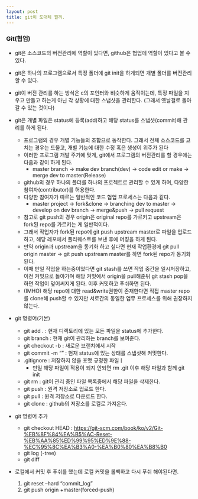 ```yaml
---
layout: post
title: git이 도대체 뭘까.
---
```

### Git(협업)

- git은 소스코드의 버전관리에 역할이 있다면, github은 협업에 역할이 있다고 볼 수 있다.

- git은 하나의 프로그램으로서 특정 폴더에 git init을 하게되면 개별 폴더를 버전관리 할 수 있다.

- git이 버전 관리를 하는 방식은 c의 포인터와 비슷하게 움직이는데, 특정 파일을 지우고 만들고 하는게 아닌 각 상황에 대한 스냅샷을 관리한다. (그래서 옛날걸로 돌아갈 수 있는 것이다)

- git은 개별 파일은 status에 등록(add)하고 해당 status를 스냅샷(commit)해 관리를 하게 된다.
    - 프로그램의 경우 개별 기능들의 조합으로 동작한다. 그래서 전체 소스코드를 고치는 경우는 드물고, 개별 기능에 대한 수정 혹은 생성이 위주가 된다
    - 이러한 프로그램 개발 주기에 맞게, git에서 프로그램의 버전관리를 할 경우에는 다음과 같이 하게 된다.
        - master branch → make dev branch(dev) → code edit or make → merge dev to master(Release)
    - github의 경우 하나의 폴더를 하나의 프로젝트로 관리할 수 있게 하며, 다양한 참여자(contributor)를 허용한다.
    - 다양한 참여자가 따르는 일반적인 코드 협업 프로세스는 다음과 같다.
        - master project → fork&clone → branching dev to master → develop on dev branch → merge&push → pull request
    - 참고로 git push의 경우 origin은 original repo를 가르키고 upstream은 fork된 repo를 가르키는 게 일반적이다.
    - 그래서 작업자가 fork된 repo에 git push upstream master로 파일을 업로드 하고, 해당 레포에서 풀리퀘스트를 보낸 후에 머징을 하게 된다.
    - 만약 origin과 upstream을 동기화 하고 싶다면 현재 작업환경에 git pull origin master → git push upstream master를 하면 fork된 repo가 동기화 된다.
    - 이때 만일 작업을 하는중이었다면 git stash를 쓰면 작업 중간을 일시저장하고, 이전 커밋으로 돌아가며 해당 커밋에서 origin을 pull해준뒤 git stash pop을 하면 작업이 덮어써지게 된다. 이후 커밋하고 푸쉬하면 된다.
    - (IMHO) 해당 repo에 대한 read&write권한이 존재한다면 직접 master repo를 clone해 push할 수 있지만 서로간의 동일한 업무 프로세스를 위해 권장하지 않는다.

- git 명령어(기본)
    - git add . : 현재 디렉토리에 있는 모든 파일을 status에 추가한다.
    - git branch : 현재 git이 관리하는 branch를 보여준다.
    - git checkout -b <branch name> : 새로운 브랜치에서 시작
    - git commit -m “” : 현재 status에 있는 상태를 스냅샷해 커밋한다.
    - .gitignore : 저장하지 않을 포맷 규정한 파일ㅣ
        - 만일 해당 파일이 적용이 되지 안되면 rm .git 이후 해당 파일과 함께 git init
    - git rm : git이 관리 중인 파일 목록중에서 해당 파일을 삭제한다.
    - git push : 원격 저장소로 업로드 한다.
    - git pull : 원격 저장소로 다운로드 한다.
    - git clone : github의 저장소를 로컬로 가져온다.

- git 명령어 추가
    - git checkout HEAD : https://git-scm.com/book/ko/v2/Git-%EB%8F%84%EA%B5%AC-Reset-%EB%AA%85%ED%99%95%ED%9E%88-%EC%95%8C%EA%B3%A0-%EA%B0%80%EA%B8%B0
    - git log (-tree)
    - git diff

- 로컬에서 커밋 후 푸쉬를 했는데 로컬 커밋을 롤백하고 다시 푸쉬 해야된다면.
    1. git reset –hard “commit_log”
    2. git push origin +master(forced-push)